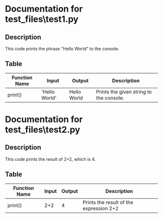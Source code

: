 # Documentation for test_files\test1.py

## Description

This code prints the phrase "Hello World" to the console.

## Table

| Function Name | Input | Output | Description |
| ------------- | ----- | ------ | ----------- |
| print()       | 'Hello World' | Hello World | Prints the given string to the console. |

# Documentation for test_files\test2.py

## Description

This code prints the result of 2+2, which is 4.

## Table

| Function Name | Input | Output | Description |
| ------------- | ----- | ------ | ----------- |
| print()       | 2+2   | 4      | Prints the result of the expression 2+2 |

